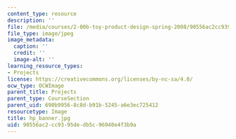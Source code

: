 ```yaml
---
content_type: resource
description: ''
file: /media/courses/2-00b-toy-product-design-spring-2008/90556ac2cc9395dedb5c96940e4f3b9a_hp_banner.jpg
file_type: image/jpeg
image_metadata:
  caption: ''
  credit: ''
  image-alt: ''
learning_resource_types:
- Projects
license: https://creativecommons.org/licenses/by-nc-sa/4.0/
ocw_type: OCWImage
parent_title: Projects
parent_type: CourseSection
parent_uid: 690b9956-8c8d-b91b-5245-a6e3ec725412
resourcetype: Image
title: hp_banner.jpg
uid: 90556ac2-cc93-95de-db5c-96940e4f3b9a
---
```

